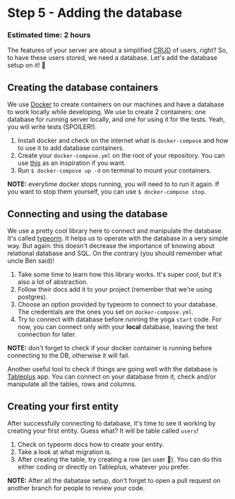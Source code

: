 # Step 5 - Adding the database
### Estimated time: 2 hours

The features of your server are about a simplified [CRUD](https://en.wikipedia.org/wiki/Create,_read,_update_and_delete) of users, right? So, to have these users stored, we need a database. Let's add the database setup on it! 🎉

## Creating the database containers

We use [Docker](https://www.docker.com/) to create containers on our machines and have a database to work locally while developing. We use to create 2 containers: one database for running server locally, and one for using it for the tests. Yeah, you will write tests (SPOILER!).

1. Install docker and check on the internet what is `docker-compose` and how to use it to add database containers.
1. Create your `docker-compose.yml` on the root of your repository. You can use [this](https://gist.github.com/alanraso/8341faa973918392d55e39a7b323209a) as an inspiration if you want.
1. Run `$ docker-compose up -d` on terminal to mount your containers.

**NOTE:** everytime docker stops running, you will need to to run it again. If you want to stop them yourself, you can use `$ docker-compose stop`.

## Connecting and using the database

We use a pretty cool library here to connect and manipulate the database. It's called [typeorm](https://typeorm.io/#/). It helps us to operate with the database in a very simple way. But again: this doesn't decrease the importance of knowing about relational database and SQL. On the contrary (you should remember what uncle Ben said)!

1. Take some time to learn how this library works. It's super cool, but it's also a lot of abstraction.
1. Follow their docs add it to your project (remember that we're using postgres).
1. Choose an option provided by typeorm to connect to your database. The credentials are the ones you set on `docker-compose.yml`.
1. Try to connect with database before running the yoga `start` code. For now, you can connect only with your **local** database, leaving the test connection for later.

**NOTE:** don't forget to check if your docker container is running before connecting to the DB, otherwise it will fail.

Another useful tool to check if things are going well with the database is [Tableplus](https://tableplus.io/) app. You can connect on your database from it, check and/or manipulate all the tables, rows and columns.

## Creating your first entity

After successfully connecting to database, it's time to see it working by creating your first entity. Guess what? It will be table called `users`!

1. Check on typeorm docs how to create your entity.
1. Take a look at what migration is.
1. After creating the table, try creating a row (an user 🙆‍). You can do this either coding or directly on Tableplus, whatever you prefer.

**NOTE:** After all the dabatase setup, don't forget to open a pull request on another branch for people to review your code.
